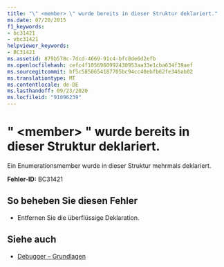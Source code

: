 ```yaml
---
title: "\" <member> \" wurde bereits in dieser Struktur deklariert."
ms.date: 07/20/2015
f1_keywords:
- bc31421
- vbc31421
helpviewer_keywords:
- BC31421
ms.assetid: 879b578c-7dcd-4669-91c4-bfc8de6d2efb
ms.openlocfilehash: cefc4f1056960992430953aa33e1cba634f39aef
ms.sourcegitcommit: bf5c5850654187705bc94cc40ebfb62fe346ab02
ms.translationtype: MT
ms.contentlocale: de-DE
ms.lasthandoff: 09/23/2020
ms.locfileid: "91096239"
---
```

# <a name="member-is-already-declared-in-this-structure"></a>" \<member> " wurde bereits in dieser Struktur deklariert.

Ein Enumerationsmember wurde in dieser Struktur mehrmals deklariert.  
  
 **Fehler-ID:** BC31421  
  
## <a name="to-correct-this-error"></a>So beheben Sie diesen Fehler  
  
- Entfernen Sie die überflüssige Deklaration.  
  
## <a name="see-also"></a>Siehe auch

- [Debugger – Grundlagen](/visualstudio/debugger/debugger-feature-tour)
